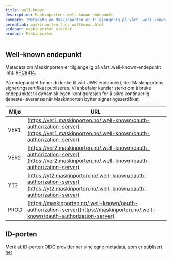```yaml
---
title: well-known
description: Maskinportens well-known endepunkt
summary: "Metadata om Maskinporten er tilgjengelig på vårt .well-known-endepunkt"
permalink: maskinporten_func_wellknown.html
sidebar: maskinporten_sidebar
product: Maskinporten
---
```



## Well-known endepunkt

Metadata om Maskinporten er tilgjengelig på vårt .well-known-endepunkt ihht. [RFC8414](https://tools.ietf.org/html/rfc8414#section-3.1).  

På endepunktet finner du lenke til vårt JWK-endepunkt, der  Maskinportens signeringssertifikat publiseres.  Vi anbefaler kunder sterkt om å bruke endepunktet til dynamisk egen-konfigurasjon for å sikre kontinuerlig tjeneste-leveranse når Maskinporten bytter signeringssertifikat.

|Miljø|URL|
|-|-|
|VER1|[https://ver1.maskinporten.no/.well-known/oauth-authorization-server](https://ver1.maskinporten.no/.well-known/oauth-authorization-server)|
|VER2|[https://ver2.maskinporten.no/.well-known/oauth-authorization-server](https://ver2.maskinporten.no/.well-known/oauth-authorization-server)|
|YT2|[https://yt2.maskinporten.no/.well-known/oauth-authorization-server](https://yt2.maskinporten.no/.well-known/oauth-authorization-server)|
|PROD|[https://maskinporten.no/.well-known/oauth-authorization-server](https://maskinporten.no/.well-known/oauth-authorization-server)|

## ID-porten
Merk at ID-porten OIDC provider har sine egne metadata, som er [publisert her](oidc_func_wellknown.html)
